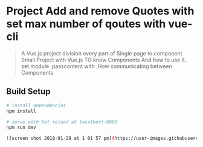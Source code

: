 # Project Add and remove Quotes with set max number of qoutes with vue-cli 

> A Vue.js project division every part of Single page to component <br/>
> Small Project with Vue.js TO know Components And how to use it.. set module ,passcontent with <slot> ,How communicating between Components <br/>

## Build Setup

``` bash
# install dependencies
npm install

# serve with hot reload at localhost:8080
npm run dev

![screen shot 2018-01-29 at 1 01 57 pm](https://user-images.githubusercontent.com/10274000/35507205-a9848fbe-04f4-11e8-9c22-f1592fc60664.png)
